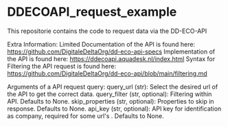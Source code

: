# DDECOAPI_request_example
This repositorie contains the code to request data via the DD-ECO-API

Extra Information:
    Limited Documentation of the API is found here: https://github.com/DigitaleDeltaOrg/dd-eco-api-specs
    Implementation of the API is found here: https://ddecoapi.aquadesk.nl/index.html
    Syntax for Filtering the API request is found here: https://github.com/DigitaleDeltaOrg/dd-eco-api/blob/main/filtering.md

Arguments of a API request query:
    query_url (str): Select the desired url of the API to get the correct data.
    query_filter (str, optional): Filtering within API. Defaults to None.
    skip_properties (str, optional): Properties to skip in response. Defaults to None.
    api_key (str, optional): API key for identification as company, required for some url's . Defaults to None.